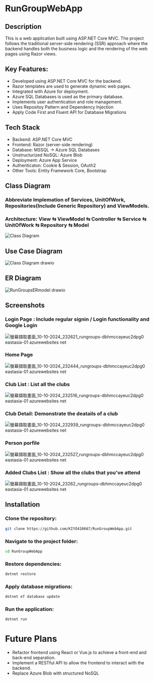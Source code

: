 # RunGroupWebApp
## Description
This is a web application built using ASP.NET Core MVC. The project follows the traditional server-side rendering (SSR) approach where the backend handles both the business logic and the rendering of the web pages using Razor views.

## Key Features:
- Developed using ASP.NET Core MVC for the backend.
- Razor templates are used to generate dynamic web pages.
- Integrated with Azure for deployment.
- Azure SQL Databases is used as the primary database.
- Implements user authentication and role management.
- Uses Repositoy Pattern and Dependency Injection
- Apply Code First and Fluent API for Database Migrations

## Tech Stack
- Backend: ASP.NET Core MVC
- Frontend: Razor (server-side rendering)
- Database: MSSQL -> Azure SQL Databases
- Unstructurized NoSQL: Azure Blob
- Deployment: Azure App Service
- Authenticaton: Cookie & Session, OAuth2
- Other Tools: Entity Framework Core, Bootstrap

## Class Diagram
### Abbreviate Implemation of Services, UnitOfWork, Repositories(Include Generic Repository) and ViewModels.
### Architecture: View ⇆ ViewModel ⇆ Controller ⇆ Service ⇆ UnitOfWork ⇆ Repository ⇆ Model
![Class Diagram](https://github.com/user-attachments/assets/fa3325c2-6ca4-4777-b03c-657aa399573a)

## Use Case Diagram
![Class Diagram drawio](https://github.com/user-attachments/assets/c2b06da2-11d7-41d2-9302-f2902a1088b0)

## ER Diagram
![RunGroupsERmodel drawio](https://github.com/user-attachments/assets/705310e8-a9a7-4b46-b90d-98253183a43c)

## Screenshots
### Login Page : Include regular signin / Login functionality and Google Login
![螢幕擷取畫面_10-10-2024_232621_rungroups-dbhmccayeuc2dpg0 eastasia-01 azurewebsites net](https://github.com/user-attachments/assets/256f75e7-f9d9-4a51-b82c-e400f736b9cb)

### Home Page
![螢幕擷取畫面_10-10-2024_232444_rungroups-dbhmccayeuc2dpg0 eastasia-01 azurewebsites net](https://github.com/user-attachments/assets/e92ba99f-fe90-4f83-9139-305eff42a4b7)

### Club List : List all the clubs
![螢幕擷取畫面_10-10-2024_232516_rungroups-dbhmccayeuc2dpg0 eastasia-01 azurewebsites net](https://github.com/user-attachments/assets/a0c5b2cd-0f60-4c8b-a5ca-80ad48e46d9b)

### Club Detail: Demonstrate the deatails of a club
![螢幕擷取畫面_10-10-2024_232939_rungroups-dbhmccayeuc2dpg0 eastasia-01 azurewebsites net](https://github.com/user-attachments/assets/6d6a953f-ff2a-4c68-a5b3-b317e8996a46)

### Person porfile
![螢幕擷取畫面_10-10-2024_232527_rungroups-dbhmccayeuc2dpg0 eastasia-01 azurewebsites net](https://github.com/user-attachments/assets/7d39a3fd-f66f-43b4-b174-f96725791faf)

### Added Clubs List : Show all the clubs that you've attend
![螢幕擷取畫面_10-10-2024_23262_rungroups-dbhmccayeuc2dpg0 eastasia-01 azurewebsites net](https://github.com/user-attachments/assets/a984a007-ba48-4d8b-b077-fa5bb3363947)

## Installation
### Clone the repository:
```bash
git clone https://github.com/KIYO410667/RunGroupWebApp.git
```
### Navigate to the project folder:
```bash
cd RunGroupWebApp
```
### Restore dependencies:
```bash
dotnet restore
```
### Apply database migrations:
```bash
dotnet ef database update
```
### Run the application:
```bash
dotnet run
```
# Future Plans
- Refactor frontend using React or Vue.js to achieve a front-end and back-end separation.
- Implement a RESTful API to allow the frontend to interact with the backend.
- Replace Azure Blob with structured NoSQL

